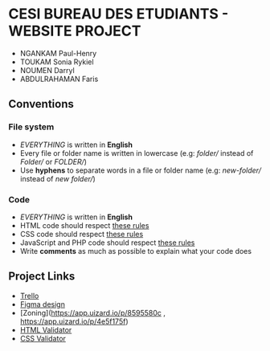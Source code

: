# CESI BUREAU DES ETUDIANTS - WEBSITE PROJECT

- NGANKAM Paul-Henry
- TOUKAM Sonia Rykiel
- NOUMEN Darryl
- ABDULRAHAMAN Faris

## Conventions 

### File system

+ *EVERYTHING* is written in **English**
+ Every file or folder name is written in lowercase (e.g: *folder/* instead of *Folder/* or *FOLDER/*)
+ Use **hyphens** to separate words in a file or folder name (e.g: *new-folder/* instead of *new folder/*)

### Code 

+ *EVERYTHING* is written in **English**
+ HTML code should respect [these rules](https://google.github.io/styleguide/htmlcssguide.html#HTML_Formatting_Rules)
+ CSS code should respect [these rules](https://google.github.io/styleguide/htmlcssguide.html#CSS)
+ JavaScript and PHP code should respect [these rules](https://www.w3schools.com/js/js_conventions.asp)
+ Write **comments** as much as possible to explain what your code does

## Project Links

+ [Trello](https://trello.com/b/RgoXLC0u/bde-website)
+ [Figma design](https://www.figma.com/file/9llc9PNKwTMDOoFI7Dx2tj/bde-website?node-id=0%3A1)
+ [Zoning](https://app.uizard.io/p/8595580c , https://app.uizard.io/p/4e5f175f)
+ [HTML Validator](https://validator.w3.org/)
+ [CSS Validator](https://jigsaw.w3.org/css-validator/)
